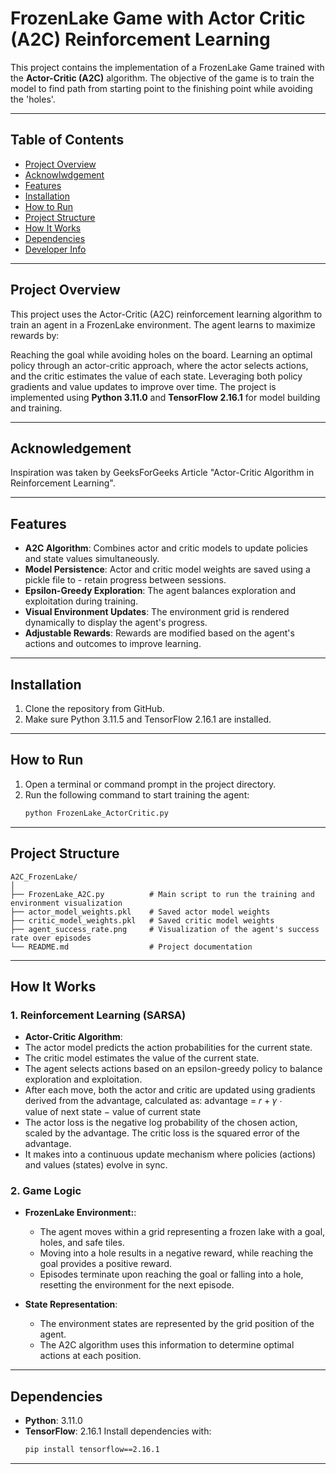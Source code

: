 # FrozenLake Game with Actor Critic (A2C) Reinforcement Learning

This project contains the implementation of a FrozenLake Game trained with the **Actor-Critic (A2C)** algorithm. The objective of the game is to train the model to find path from starting point to the finishing point while avoiding the 'holes'.

---

## Table of Contents
- [Project Overview](#project-overview)
- [Acknowlwdgement](#acknowledgement)
- [Features](#features)  
- [Installation](#installation)  
- [How to Run](#how-to-run)  
- [Project Structure](#project-structure)  
- [How It Works](#how-it-works)  
- [Dependencies](#dependencies)  
- [Developer Info](#developer-info)  

---

## Project Overview
This project uses the Actor-Critic (A2C) reinforcement learning algorithm to train an agent in a FrozenLake environment. The agent learns to maximize rewards by:

Reaching the goal while avoiding holes on the board.
Learning an optimal policy through an actor-critic approach, where the actor selects actions, and the critic estimates the value of each state.
Leveraging both policy gradients and value updates to improve over time.
The project is implemented using **Python 3.11.0** and **TensorFlow 2.16.1** for model building and training.

---

## Acknowledgement
Inspiration was taken by GeeksForGeeks Article "Actor-Critic Algorithm in Reinforcement Learning".

---

## Features
- **A2C Algorithm**: Combines actor and critic models to update policies and state values simultaneously.
- **Model Persistence**: Actor and critic model weights are saved using a pickle file to - retain progress between sessions.
- **Epsilon-Greedy Exploration**: The agent balances exploration and exploitation during training.
- **Visual Environment Updates**: The environment grid is rendered dynamically to display the agent's progress.
- **Adjustable Rewards**: Rewards are modified based on the agent's actions and outcomes to improve learning.

---

## Installation
1. Clone the repository from GitHub.
2. Make sure Python 3.11.5 and TensorFlow 2.16.1 are installed.

---

## How to Run
1. Open a terminal or command prompt in the project directory.
2. Run the following command to start training the agent:
   ```bash
   python FrozenLake_ActorCritic.py
   ```
   
---

## Project Structure
```
A2C_FrozenLake/
│
├── FrozenLake_A2C.py          # Main script to run the training and environment visualization
├── actor_model_weights.pkl    # Saved actor model weights
├── critic_model_weights.pkl   # Saved critic model weights
├── agent_success_rate.png     # Visualization of the agent's success rate over episodes
└── README.md                  # Project documentation

```

---

## How It Works

### 1. **Reinforcement Learning (SARSA)**
- **Actor-Critic Algorithm**:  
- The actor model predicts the action probabilities for the current state.
- The critic model estimates the value of the current state.
- The agent selects actions based on an epsilon-greedy policy to balance exploration and exploitation.
- After each move, both the actor and critic are updated using gradients derived from the advantage, calculated as:
advantage = 𝑟 + 𝛾 ⋅ value of next state − value of current state
- The actor loss is the negative log probability of the chosen action, scaled by the advantage. The critic loss is the squared error of the advantage.
- It makes into a continuous update mechanism where policies (actions) and values (states) evolve in sync.

### 2. **Game Logic**
- **FrozenLake Environment:**:  
  - The agent moves within a grid representing a frozen lake with a goal, holes, and safe tiles.
  - Moving into a hole results in a negative reward, while reaching the goal provides a positive reward.
  - Episodes terminate upon reaching the goal or falling into a hole, resetting the environment for the next episode.

- **State Representation**:  
  - The environment states are represented by the grid position of the agent.
  - The A2C algorithm uses this information to determine optimal actions at each position.

---

## Dependencies
- **Python**: 3.11.0  
- **TensorFlow**: 2.16.1 
   Install dependencies with:
   ```bash
   pip install tensorflow==2.16.1
   ```

---
